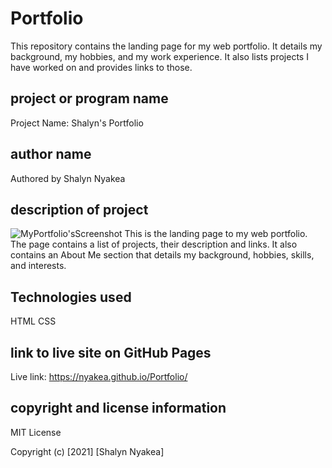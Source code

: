 # Portfolio
This repository contains the landing page for my web portfolio. It details my background, my hobbies, and my work experience. It also lists projects I have worked on and provides links to those.

## project or program name
Project Name: Shalyn's Portfolio

## author name
Authored by Shalyn Nyakea

## description of project
![MyPortfolio'sScreenshot](/home/shalyn/Documents/my-portfolio/images/Portfolio-screenshots.png)
This is the landing page to my web portfolio. The page contains a list of projects, their description and links. It also contains an About Me section that details my background, hobbies, skills, and interests.

## Technologies used
HTML
CSS

## link to live site on GitHub Pages
Live link: https://nyakea.github.io/Portfolio/

## copyright and license information
MIT License

Copyright (c) [2021] [Shalyn Nyakea]